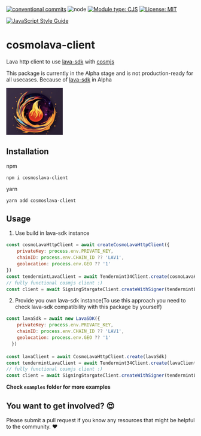 [![conventional commits](https://img.shields.io/badge/Conventional%20Commits-1.0.0-yellow.svg)](https://conventionalcommits.org)  ![node](https://img.shields.io/badge/node-%3E=18.16.1-green) [![Module type: CJS](https://img.shields.io/badge/module%20type-cjs-brightgreen)](https://github.com/voxpelli/badges-cjs-esm)  [![License: MIT](https://img.shields.io/badge/License-MIT-green.svg)](https://opensource.org/licenses/MIT)

[![JavaScript Style Guide](https://cdn.rawgit.com/standard/standard/master/badge.svg)](https://github.com/standard/standard)
  
# cosmolava-client
Lava http client to use [lava-sdk](https://github.com/lavanet/lava-sdk) with [cosmjs](https://github.com/cosmos/cosmjs) 

This package is currently in the Alpha stage and is not production-ready for all usecases. 
Because of [lava-sdk](https://github.com/lavanet/lava-sdk) in Alpha

<img src="https://github.com/MELLIFERA-Labs/cosmolava-client/blob/main/cosmolava.png" width="30%">

## Installation
npm
```
npm i cosmoslava-client
```
yarn 
```
yarn add cosmoslava-client
```
## Usage 
1. Use build in lava-sdk instance 
```js
const cosmoLavaHttpClient = await createCosmoLavaHttpClient({
    privateKey: process.env.PRIVATE_KEY,
    chainID: process.env.CHAIN_ID ?? 'LAV1',
    geolocation: process.env.GEO ?? '1'
})
const tendermintLavaClient = await Tendermint34Client.create(cosmoLavaHttpClient)
// fully functional cosmjs client :)
const client = await SigningStargateClient.createWithSigner(tendermintLavaClient, signer)
```
2. Provide you own lava-sdk instance(To use this approach you need to check lava-sdk compatibility with this package by yourself)
```js
const lavaSdk = await new LavaSDK({
    privateKey: process.env.PRIVATE_KEY,
    chainID: process.env.CHAIN_ID ?? 'LAV1',
    geolocation: process.env.GEO ?? '1'
  })

const lavaClient = await CosmoLavaHttpClient.create(lavaSdk)
const tendermintLavaClient = await Tendermint34Client.create(lavaClient)
// fully functional cosmjs client :)
const client = await SigningStargateClient.createWithSigner(tendermintLavaClient, signer)
```
__Check `examples` folder for more examples__

## You want to get involved? 😍

Please submit a pull request if you know any resources that might be helpful to the community. ❤️
